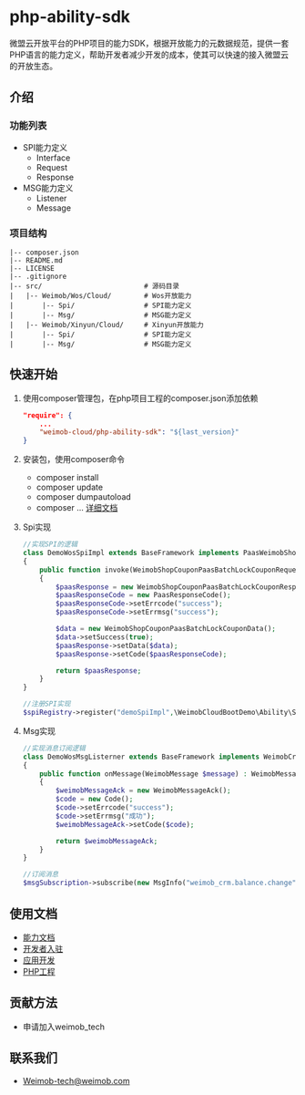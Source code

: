 # php-ability-sdk
微盟云开放平台的PHP项目的能力SDK，根据开放能力的元数据规范，提供一套PHP语言的能力定义，帮助开发者减少开发的成本，使其可以快速的接入微盟云的开放生态。

## 介绍
### 功能列表
* SPI能力定义
	* Interface
	* Request
	* Response
* MSG能力定义
	* Listener
	* Message

### 项目结构

```
|-- composer.json
|-- README.md
|-- LICENSE
|-- .gitignore
|-- src/                         # 源码目录
|   |-- Weimob/Wos/Cloud/        # Wos开放能力
|       |-- Spi/                 # SPI能力定义
|       |-- Msg/                 # MSG能力定义
|   |-- Weimob/Xinyun/Cloud/     # Xinyun开放能力
|       |-- Spi/                 # SPI能力定义
|       |-- Msg/                 # MSG能力定义
```

## 快速开始
1. 使用composer管理包，在php项目工程的composer.json添加依赖
	
	``` json
	"require": {
		... 
		"weimob-cloud/php-ability-sdk": "${last_version}"
	}
	```
2. 安装包，使用composer命令
	* composer install
	* composer update
	* composer dumpautoload
	* composer ... [详细文档](https://getcomposer.org/)
3. Spi实现

	``` php
	//实现SPI的逻辑
	class DemoWosSpiImpl extends BaseFramework implements PaasWeimobShopCouponPaasBatchLockCouponService
	{
	    public function invoke(WeimobShopCouponPaasBatchLockCouponRequest $request): WeimobShopCouponPaasBatchLockCouponResponse
	    {
	        $paasResponse = new WeimobShopCouponPaasBatchLockCouponResponse();
	        $paasResponseCode = new PaasResponseCode();
	        $paasResponseCode->setErrcode("success");
	        $paasResponseCode->setErrmsg("success");
	
	        $data = new WeimobShopCouponPaasBatchLockCouponData();
	        $data->setSuccess(true);
	        $paasResponse->setData($data);
	        $paasResponse->setCode($paasResponseCode);
	
	        return $paasResponse;
	    }
	}
	
	//注册SPI实现
	$spiRegistry->register("demoSpiImpl",\WeimobCloudBootDemo\Ability\Spi\Wos\DemoWosSpiImpl::class,SpecTypeEnum::WOS);
	``` 
4. Msg实现

	``` php
	//实现消息订阅逻辑
	class DemoWosMsgListerner extends BaseFramework implements WeimobCrmBalanceChangeBalanceChangeListener
	{
	    public function onMessage(WeimobMessage $message) : WeimobMessageAck
	    {
	        $weimobMessageAck = new WeimobMessageAck();
	        $code = new Code();
	        $code->setErrcode("success");
	        $code->setErrmsg("成功");
	        $weimobMessageAck->setCode($code);
	
	        return $weimobMessageAck;
	    }
	}
	
	//订阅消息
	$msgSubscription->subscribe(new MsgInfo("weimob_crm.balance.change","balanceChange"),\WeimobCloudBootDemo\Ability\Msg\Wos\DemoWosMsgListerner::class,SpecTypeEnum::WOS);
	``` 

## 使用文档
* [能力文档](http://doc.weimobcloud.com/list?tag=2396&menuId=19&childMenuId=1&isold=2)
* [开发者入驻](http://doc.weimobcloud.com/word?menuId=46&childMenuId=47&tag=2970&isold=2)
* [应用开发](http://doc.weimobcloud.com/word?menuId=53&childMenuId=54&tag=2488&isold=2)
* [PHP工程](http://doc.weimobcloud.com/word?menuId=53&childMenuId=54&tag=2488&isold=2)

## 贡献方法
* 申请加入weimob_tech

## 联系我们
* Weimob-tech@weimob.com
